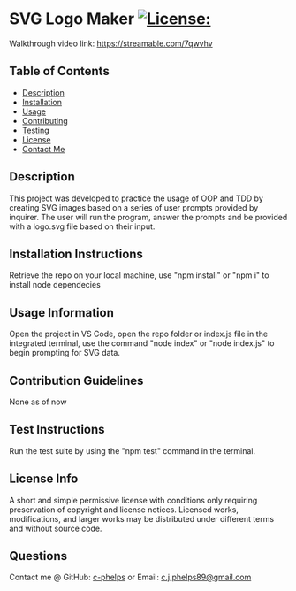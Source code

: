 # SVG Logo Maker           [![License:](https://img.shields.io/badge/License:-MIT-red)](http://choosealicense.com/licenses/mit/)
Walkthrough video link: https://streamable.com/7qwvhv
## Table of Contents
- [Description](#description)
- [Installation](#installation-instructions)
- [Usage](#usage-information)
- [Contributing](#contribution-guidelines)
- [Testing](#test-instructions)
- [License](#license-info)
- [Contact Me](#questions)
## Description
 This project was developed to practice the usage of OOP and TDD by creating SVG images based on a series of user prompts provided by inquirer. The user will run the program, answer the prompts and be provided with a logo.svg file based on their input.
## Installation Instructions
 Retrieve the repo on your local machine, use "npm install" or "npm i" to install node dependecies
## Usage Information
 Open the project in VS Code, open the repo folder or index.js file in the integrated terminal, use the command "node index" or "node index.js" to begin prompting for SVG data.
## Contribution Guidelines
 None as of now
## Test Instructions
 Run the test suite by using the "npm test" command in the terminal.
## License Info
 A short and simple permissive license with conditions only requiring preservation of copyright and license notices. Licensed works, modifications, and larger works may be distributed under different terms and without source code.
## Questions
 Contact me @ GitHub: [c-phelps](https://github.com/c-phelps) or Email: c.j.phelps89@gmail.com
